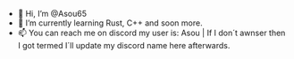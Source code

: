 - 👋 Hi, I’m @Asou65
- 🌱 I’m currently learning Rust, C++ and soon more.
- 📫 You can reach me on discord my user is: Asou | If I don´t awnser then I got termed I´ll update my discord name here afterwards.

<!---
Asou65/Asou65 is a ✨ special ✨ repository because its `README.md` (this file) appears on your GitHub profile.
You can click the Preview link to take a look at your changes.
--->

